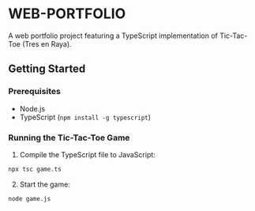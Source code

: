 # WEB-PORTFOLIO

A web portfolio project featuring a TypeScript implementation of Tic-Tac-Toe (Tres en Raya).


## Getting Started

### Prerequisites
- Node.js
- TypeScript (`npm install -g typescript`)

### Running the Tic-Tac-Toe Game
1. Compile the TypeScript file to JavaScript:
```bash
npx tsc game.ts
```
2. Start the game:
```bash
node game.js
```

